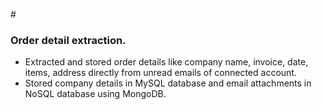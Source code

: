 #<h3>Order detail extraction.</h3>
-	Extracted and stored order details like company name, invoice, date, items, address directly from unread emails of connected account.
-	Stored company details in MySQL database and email attachments in NoSQL database using MongoDB.
